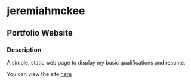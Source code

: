 # jeremiahmckee

## Portfolio Website

### Description

A simple, static web page to display my basic qualifications and resume.

You can view the site [here](http://JMcKee03.github.io/jeremiahmckee/)
